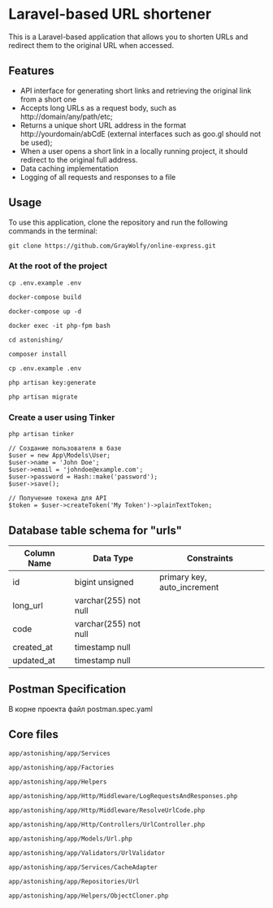 # Laravel-based URL shortener
This is a Laravel-based application that allows you to shorten URLs and redirect them to the original URL when accessed.

## Features
* API interface for generating short links and retrieving the original link from a short one
* Accepts long URLs as a request body, such as http://domain/any/path/etc;
* Returns a unique short URL address in the format http://yourdomain/abCdE (external interfaces such as goo.gl should not be used);
* When a user opens a short link in a locally running project, it should redirect to the original full address.
* Data caching implementation
* Logging of all requests and responses to a file

## Usage
To use this application, clone the repository and run the following commands in the terminal:

```
git clone https://github.com/GrayWolfy/online-express.git
```
### At the root of the project
```
cp .env.example .env

docker-compose build

docker-compose up -d

docker exec -it php-fpm bash

cd astonishing/

composer install

cp .env.example .env

php artisan key:generate

php artisan migrate
```
### Create a user using Tinker

```
php artisan tinker

// Создание пользователя в базе 
$user = new App\Models\User;
$user->name = 'John Doe';
$user->email = 'johndoe@example.com';
$user->password = Hash::make('password');
$user->save();
 
// Получение токена для API
$token = $user->createToken('My Token')->plainTextToken;

```

## Database table schema for "urls"
| Column Name | Data Type              | Constraints                |
|-------------|-----------------------|----------------------------|
| id          | bigint unsigned       | primary key, auto_increment|
| long_url    | varchar(255) not null |                            |
| code        | varchar(255) not null |                            |
| created_at  | timestamp null        |                            |
| updated_at  | timestamp null        |                            |


## Postman Specification
В корне проекта файл postman.spec.yaml

## Core files
``` 
app/astonishing/app/Services

app/astonishing/app/Factories

app/astonishing/app/Helpers

app/astonishing/app/Http/Middleware/LogRequestsAndResponses.php

app/astonishing/app/Http/Middleware/ResolveUrlCode.php

app/astonishing/app/Http/Controllers/UrlController.php

app/astonishing/app/Models/Url.php

app/astonishing/app/Validators/UrlValidator

app/astonishing/app/Services/CacheAdapter

app/astonishing/app/Repositories/Url

app/astonishing/app/Helpers/ObjectCloner.php
```



